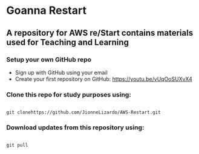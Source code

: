 # Goanna Restart 
## A repository for AWS re/Start contains materials used for Teaching and Learning

### Setup your own GitHub repo

* Sign up with GitHub using your email
* Create your first repository on GitHub: https://youtu.be/vUqOoSUXvX4
  
### Clone this repo for study purposes using:
``` 

git clonehttps://github.com/JionneLizardo/AWS-Restart.git

```

### Download updates from this repository using:
```

git pull

```

